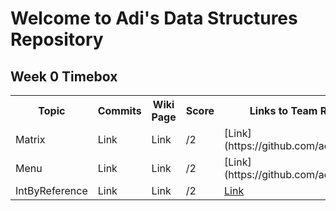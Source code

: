 # Welcome to Adi's Data Structures Repository 
## Week 0 Timebox 

<table>
  <tr>
    <th> Topic  </th>
    <th> Commits </th>
    <th> Wiki Page </th>
    <th> Score </th>
    <th> Links to Team Repo + Canvas </th>
  </tr>
  
   <tr>
    <td> Matrix </td>
    <td> Link </td>
    <td> Link </td>
    <td> /2 </td>
    <td> [Link](https://github.com/adhithin/honeycomb) </td>
  </tr>
  
   <tr>
    <td> Menu </td>
    <td> Link </td>
    <td> Link </td>
    <td> /2 </td>
    <td> [Link](https://github.com/adhithin/honeycomb) </td>
  </tr>
  
   <tr>
    <td> IntByReference </td>
    <td> Link </td>
    <td> Link </td>
    <td> /2 </td>
     <td> <a href="https://github.com/adhithin/honeycomb"> Link </a> </td>
  </tr>
  
  
</table>



